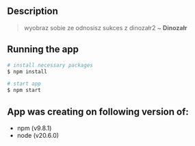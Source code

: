## Description

> wyobraz sobie ze odnosisz sukces z dinozałr2 ~ <b>Dinozałr</b>

## Running the app

```bash
# install necessary packages
$ npm install

# start app
$ npm start
```

## App was creating on following version of:

- npm (v9.8.1)
- node (v20.6.0)

